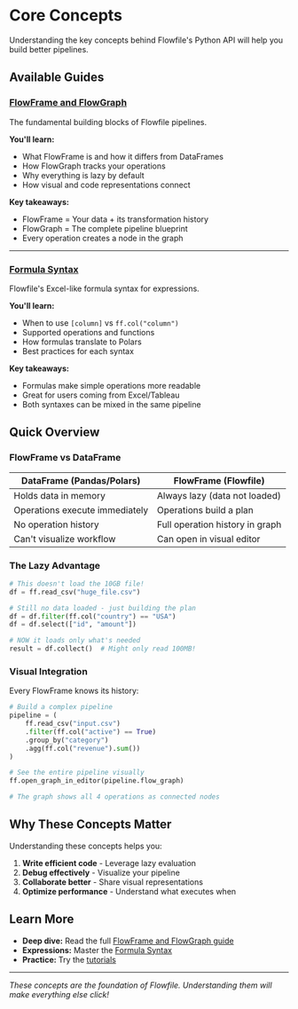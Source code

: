 # Core Concepts

Understanding the key concepts behind Flowfile's Python API will help you build better pipelines.

## Available Guides

### [FlowFrame and FlowGraph](design-concepts.md)
The fundamental building blocks of Flowfile pipelines.

**You'll learn:**
- What FlowFrame is and how it differs from DataFrames
- How FlowGraph tracks your operations
- Why everything is lazy by default
- How visual and code representations connect

**Key takeaways:**
- FlowFrame = Your data + its transformation history
- FlowGraph = The complete pipeline blueprint
- Every operation creates a node in the graph

---

### [Formula Syntax](expressions.md)
Flowfile's Excel-like formula syntax for expressions.

**You'll learn:**
- When to use `[column]` vs `ff.col("column")`
- Supported operations and functions
- How formulas translate to Polars
- Best practices for each syntax

**Key takeaways:**
- Formulas make simple operations more readable
- Great for users coming from Excel/Tableau
- Both syntaxes can be mixed in the same pipeline

## Quick Overview

### FlowFrame vs DataFrame

| DataFrame (Pandas/Polars) | FlowFrame (Flowfile) |
|--------------------------|---------------------|
| Holds data in memory | Always lazy (data not loaded) |
| Operations execute immediately | Operations build a plan |
| No operation history | Full operation history in graph |
| Can't visualize workflow | Can open in visual editor |

### The Lazy Advantage

```python
# This doesn't load the 10GB file!
df = ff.read_csv("huge_file.csv")

# Still no data loaded - just building the plan
df = df.filter(ff.col("country") == "USA")
df = df.select(["id", "amount"])

# NOW it loads only what's needed
result = df.collect()  # Might only read 100MB!
```

### Visual Integration

Every FlowFrame knows its history:

```python
# Build a complex pipeline
pipeline = (
    ff.read_csv("input.csv")
    .filter(ff.col("active") == True)
    .group_by("category")
    .agg(ff.col("revenue").sum())
)

# See the entire pipeline visually
ff.open_graph_in_editor(pipeline.flow_graph)

# The graph shows all 4 operations as connected nodes
```

## Why These Concepts Matter

Understanding these concepts helps you:

1. **Write efficient code** - Leverage lazy evaluation
2. **Debug effectively** - Visualize your pipeline
3. **Collaborate better** - Share visual representations
4. **Optimize performance** - Understand what executes when

## Learn More

- **Deep dive:** Read the full [FlowFrame and FlowGraph guide](design-concepts.md)
- **Expressions:** Master the [Formula Syntax](expressions.md)
- **Practice:** Try the [tutorials](../tutorials/index.md)

---

*These concepts are the foundation of Flowfile. Understanding them will make everything else click!*